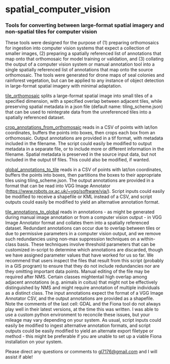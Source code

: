 # spatial_computer_vision
<h3>Tools for converting between large-format spatial imagery and non-spatial tiles for computer vision</h3>

These tools were designed for the purpose of (1) preparing orthomosaics for ingestion into computer vision systems that expect a collection of smaller images, (2) preparing a spatially referenced list of annotations that map onto that orthomosaic for model training or validation, and (3) collating the output of a computer vision system or manual annotation tool into a single spatially referenced list of annotations that map onto the source orthomosaic. The tools were generated for drone maps of seal colonies and rainforest vegetation, but can be applied to any instance of object detection in large-format spatial imagery with minimal adaptation. 

[tile_orthomosaic](https://github.com/gl7176/spatial_computer_vision/blob/main/tile_orthomosaic.ipynb) splits a large-format spatial image into small tiles of a specified dimension, with a specified overlap between adjacent tiles, while preserving spatial metadata in a json file (default name: tiling_scheme.json) that can be used to reintegrate data from the unreferenced tiles into a spatially referenced dataset.

[crop_annotations_from_orthomosaic](https://github.com/gl7176/spatial_computer_vision/blob/main/crop_annotations_from_orthomosaic.ipynb) reads in a CSV of points with lat/lon coordinates, buffers the points into boxes, then crops each box from an orthomosaic. Output annotations are provided in a tif format, with metadata included in the filename. The script could easily be modified to output metadata in a separate file, or to include more or different information in the filename. Spatial metadata is preserved in the source input data, but not included in the output tif files. This could also be modified, if wanted.

[global_annotations_to_tile](https://github.com/gl7176/spatial_computer_vision/blob/main/global_annotations_to_tiles.ipynb) reads in a CSV of points with lat/lon coordinates, buffers the points into boxes, then partitions the boxes to their appropriate tiles using tiling_scheme.json. The output annotations are provided in a format that can be read into VGG Image Annotator (https://www.robots.ox.ac.uk/~vgg/software/via/). Script inputs could easily be modified to receive a shapefile or KML instead of a CSV, and script outputs could easily be modified to yield an alternative annotation format.

[tile_annotations_to_global](https://github.com/gl7176/spatial_computer_vision/blob/main/tile_annotations_to_global.ipynb) reads in annotations - as might be generated during manual image annotation or from a computer vision output - in VGG Image Annotator format and collates them into a spatially referenced dataset. Redundant annotations can occur due to overlap between tiles or due to permissive parameters in a computer vision output, and we remove such redundancies using non-max suppression techniques on a within-class basis. These techniques involve threshold parameters that can be customized in-script to determine which annotations are discarded, though we have assigned parameter values that have worked for us so far. We recommend that users inspect the files that result from this script (probably in a GIS program) to ensure that they do not include redundancies nor are they omitting important data points. Manual editing of the file may be required after NMS. Certain classes mightentail high overlap among adjacent annotations (e.g. animals in coitus) that might not be effectively distinguished by NMS and might require annotation of multiple individuals as a distinct class. The input annotations expect the format of a VGG Image Annotator CSV, and the output annotations are provided as a shapefile. Note the comments of the last cell: GDAL and the Fiona tool do not always play well in their latest versions, at the time this was written. I was able to use a custom python environment to reconcile these issues, but your mileage may vary depending on your system. As usual, script inputs could easily be modified to ingest alternative annotation formats, and script outputs could be easily modified to yield an alternate export filetype or method - this might be preferable if you are unable to set up a viable Fiona installation on your system.

Please direct any questions or comments to gl7176@gmail.com and I will assist if able!
